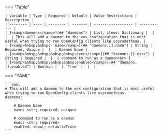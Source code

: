 <!--
  ~ Copyright (c) 2023 Arista Networks, Inc.
  ~ Use of this source code is governed by the Apache License 2.0
  ~ that can be found in the LICENSE file.
  -->
=== "Table"

    | Variable | Type | Required | Default | Value Restrictions | Description |
    | -------- | ---- | -------- | ------- | ------------------ | ----------- |
    | [<samp>daemons</samp>](## "daemons") | List, items: Dictionary |  |  |  | This will add a daemon to the eos configuration that is most useful when trying to run OpenConfig clients like ocprometheus. |
    | [<samp>&nbsp;&nbsp;- name</samp>](## "daemons.[].name") | String | Required, Unique |  |  | Daemon Name |
    | [<samp>&nbsp;&nbsp;&nbsp;&nbsp;exec</samp>](## "daemons.[].exec") | String | Required |  |  | command to run as a daemon<br> |
    | [<samp>&nbsp;&nbsp;&nbsp;&nbsp;enabled</samp>](## "daemons.[].enabled") | Boolean |  | `True` |  |  |

=== "YAML"

    ```yaml
    # This will add a daemon to the eos configuration that is most useful when trying to run OpenConfig clients like ocprometheus.
    daemons:

        # Daemon Name
      - name: <str; required; unique>

        # command to run as a daemon
        exec: <str; required>
        enabled: <bool; default=True>
    ```
